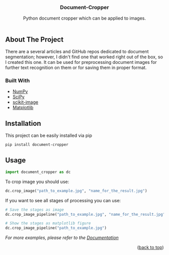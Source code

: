 <div id="top"></div>

<!-- PROJECT LOGO -->
<br />
<div align="center">

  <h3 align="center">Document-Cropper</h3>

  <p align="center">
    Python document cropper which can be applied to images.
    <br />
    <br />
  </p>
</div>



<!-- ABOUT THE PROJECT -->
## About The Project

There are a several articles and GitHub repos dedicated to document segmentation; however, I didn't find one that worked right out of the box, so I created this one. It can be used for preprocessing document images for further text recognition on them or for saving them in proper format.




### Built With

* [NumPy](https://numpy.org/)
* [SciPy](https://scipy.org/)
* [scikit-image](https://scikit-image.org/)
* [Matplotlib](https://matplotlib.org/)




<!-- GETTING STARTED -->
## Installation

This project can be easily installed via pip

  ```sh
  pip install document-cropper
  ```




<!-- USAGE EXAMPLES -->
## Usage

```Python
import document_cropper as dc
```

To crop image you should use:
```Python
dc.crop_image("path_to_example.jpg", "name_for_the_result.jpg")
```

If you want to see all stages of processing you can use:
```Python
# Save the stages as image
dc.crop_image_pipeline("path_to_example.jpg", "name_for_the_result.jpg")

# Show the stages as matplotlib figure
dc.crop_image_pipeline("path_to_example.jpg")
```

_For more examples, please refer to the [Documentation](https://github.com/KKroliKK/document-cropper)_

<p align="right">(<a href="#top">back to top</a>)</p>